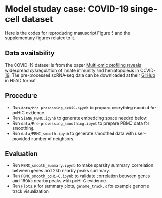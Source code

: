 # Model studay case: COVID-19 singe-cell dataset
Here is the codes for reproducing manuscript Figure 5 and the supplementary figures related to it.


## Data availability
The COVID-19 dataset is from the paper [Multi-omic profiling reveals widespread dysregulation of innate immunity and hematopoiesis in COVID-19](https://rupress.org/jem/article/218/8/e20210582/212379/Multi-omic-profiling-reveals-widespread). 
The pre-processed scRNA-seq data can be downloaded at their [GitHub](https://hosted-matrices-prod.s3-us-west-2.amazonaws.com/Single_cell_atlas_of_peripheral_immune_response_to_SARS_CoV_2_infection-25/Single_cell_atlas_of_peripheral_immune_response_to_SARS_CoV_2_infection.h5ad) in H5AD format





## Procedure
* Run `data/Pre-processing_pcHiC.ipynb` to prepare everything needed for pcHiC evidence.
* Run `SiaNN_PBMC.ipynb` to generate embedding space needed below.
* Run `data/Pre-processing_smoothing.ipynb` to prepare PBMC data for smoothing.
* Run `data/PBMC_smooth.ipynb` to generate smoothed data with user-provided number of neighbors.

## Evaluation
* Run `PBMC_smooth_summary.ipynb` to make sparsity summary, correlation between genes and 2kb nearby peaks summary.
* Run `PBMC_smooth_pcHi-C.ipynb` to validate correlation between genes and 150kb nearby peaks with pcHi-C evidence.
* Run `Plots.R` for summary plots, `genome_track.R` for example genome track visualization.


